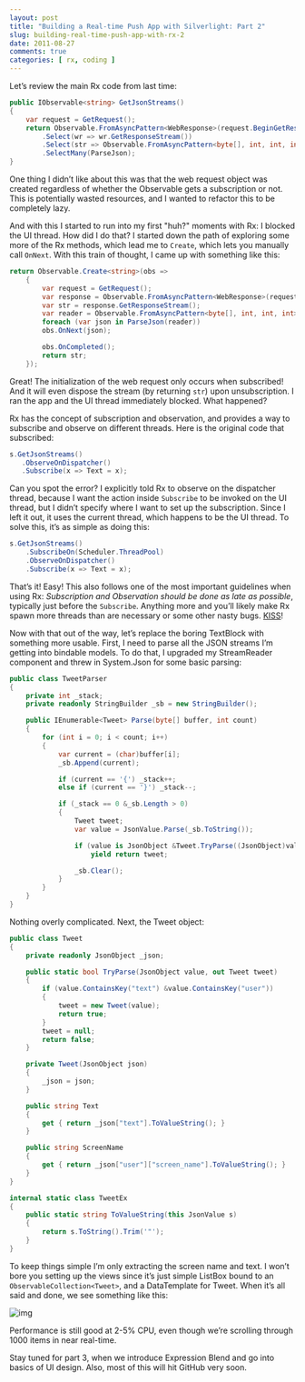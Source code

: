 ```yaml
---
layout: post
title: "Building a Real-time Push App with Silverlight: Part 2"
slug: building-real-time-push-app-with-rx-2
date: 2011-08-27
comments: true
categories: [ rx, coding ]
---
```

Let’s review the main Rx code from last time:

``` csharp
public IObservable<string> GetJsonStreams()
{
    var request = GetRequest();
    return Observable.FromAsyncPattern<WebResponse>(request.BeginGetResponse, request.EndGetResponse)()
        .Select(wr => wr.GetResponseStream())
        .Select(str => Observable.FromAsyncPattern<byte[], int, int, int>(str.BeginRead, str.EndRead))
        .SelectMany(ParseJson);
}
```
One thing I didn’t like about this was that the web request object was created regardless of whether the Observable gets a subscription or not.  This is potentially wasted resources, and I wanted to refactor this to be completely lazy.

And with this I started to run into my first "huh?" moments with Rx: I blocked the UI thread.  How did I do that? I started down the path of exploring some more of the Rx methods, which lead me to `Create`, which lets you manually call `OnNext`.  With this train of thought, I came up with something like this:
``` csharp
return Observable.Create<string>(obs =>
    {
        var request = GetRequest();
        var response = Observable.FromAsyncPattern<WebResponse>(request.BeginGetResponse, request.EndGetResponse)().First();
        var str = response.GetResponseStream();
        var reader = Observable.FromAsyncPattern<byte[], int, int, int>(str.BeginRead, str.EndRead);
        foreach (var json in ParseJson(reader))
        obs.OnNext(json);

        obs.OnCompleted();
        return str;
    });
```
Great! The initialization of the web request only occurs when subscribed! And it will even dispose the stream (by returning `str`) upon unsubscription.  I ran the app and the UI thread immediately blocked.  What happened?

Rx has the concept of subscription and observation, and provides a way to subscribe and observe on different threads.  Here is the original code that subscribed:

``` csharp
s.GetJsonStreams()
   .ObserveOnDispatcher()
   .Subscribe(x => Text = x);
```
Can you spot the error? I explicitly told Rx to observe on the dispatcher thread, because I want the action inside `Subscribe` to be invoked on the UI thread, but I didn’t specify where I want to set up the subscription.  Since I left it out, it uses the current thread, which happens to be the UI thread.  To solve this, it’s as simple as doing this:

``` csharp
s.GetJsonStreams()
    .SubscribeOn(Scheduler.ThreadPool)
    .ObserveOnDispatcher()
    .Subscribe(x => Text = x);
```
That’s it! Easy! This also follows one of the most important guidelines when using Rx: *Subscription and Observation should be done as late as possible*, typically just before the `Subscribe`.  Anything more and you’ll likely make Rx spawn more threads than are necessary or some other nasty bugs.  [KISS](http://en.wikipedia.org/wiki/KISS_principle)!

Now with that out of the way, let’s replace the boring TextBlock with something more usable.  First, I need to parse all the JSON streams I’m getting into bindable models.  To do that, I upgraded my StreamReader component and threw in System.Json for some basic parsing:

``` csharp
public class TweetParser
{
    private int _stack;
    private readonly StringBuilder _sb = new StringBuilder();

    public IEnumerable<Tweet> Parse(byte[] buffer, int count)
    {
        for (int i = 0; i < count; i++)
        {
            var current = (char)buffer[i];
            _sb.Append(current);

            if (current == '{') _stack++;
            else if (current == '}') _stack--;

            if (_stack == 0 &_sb.Length > 0)
            {
                Tweet tweet;
                var value = JsonValue.Parse(_sb.ToString());

                if (value is JsonObject &Tweet.TryParse((JsonObject)value, out tweet))
                    yield return tweet;

                _sb.Clear();
            }
        }
    }
}
```

Nothing overly complicated.  Next, the Tweet object:

``` csharp
public class Tweet
{
    private readonly JsonObject _json;

    public static bool TryParse(JsonObject value, out Tweet tweet)
    {
        if (value.ContainsKey("text") &value.ContainsKey("user"))
        {
            tweet = new Tweet(value);
            return true;
        }
        tweet = null;
        return false;
    }

    private Tweet(JsonObject json)
    {
        _json = json;
    }

    public string Text
    {
        get { return _json["text"].ToValueString(); }
    }

    public string ScreenName
    {
        get { return _json["user"]["screen_name"].ToValueString(); }
    }
}

internal static class TweetEx
{
    public static string ToValueString(this JsonValue s)
    {
        return s.ToString().Trim('"');
    }
}
```
To keep things simple I’m only extracting the screen name and text.  I won’t bore you setting up the views since it’s just simple ListBox bound to an `ObservableCollection<Tweet>`, and a DataTemplate for Tweet.  When it’s all said and done, we see something like this:

![img](http://lh3.ggpht.com/-sVzoQRx_V2s/TlqFswXVhUI/AAAAAAAAAFc/d9nLfBSrARA/image_thumb3.png?imgmax=800)

Performance is still good at 2-5% CPU, even though we’re scrolling through 1000 items in near real-time.

Stay tuned for part 3, when we introduce Expression Blend and go into basics of UI design.  Also, most of this will hit GitHub very soon.
